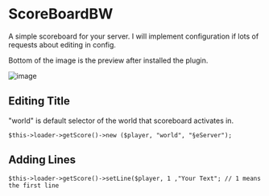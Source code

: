 # ScoreBoardBW

A simple scoreboard for your server. I will implement configuration if lots of requests about editing in config.

Bottom of the image is the preview after installed the plugin.

![image](https://i.ibb.co/KGCWs88/Screenshot-20200621-135502-Minecraft.jpg)

## Editing Title

"world" is default selector of the world that scoreboard activates in.

```
$this->loader->getScore()->new ($player, "world", "§eServer");
```

## Adding Lines

```
$this->loader->getScore()->setLine($player, 1 ,"Your Text"; // 1 means the first line
```